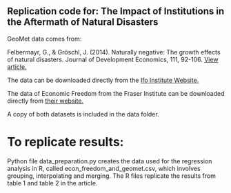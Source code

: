 ## Replication code for: The Impact of Institutions in the Aftermath of Natural Disasters

GeoMet data comes from: 

Felbermayr, G., & Gröschl, J. (2014). Naturally negative: The growth effects of natural disasters. Journal of Development Economics, 111, 92-106. [View article.](https://www.sciencedirect.com/science/article/abs/pii/S0304387814000820) 

The data can be downloaded directly from the [Ifo Institute Website.](https://www.cesifo-group.de/de/dms/ifodoc/docs/IfoGAME/IfoGAME_balanced_panel.dta)

The data of Economic Freedom from the Fraser Institute can be downloaded directly from [their website.](https://www.fraserinstitute.org/economic-freedom/dataset?geozone=world&page=dataset&min-year=2&max-year=0&filter=0&sort-field=year&sort-reversed=0&year=1970)

A copy of both datasets is included in the data folder. 

# To replicate results:

Python file data_preparation.py creates the data used for the regression analysis in R, called econ_freedom_and_geomet.csv, which involves grouping, interpolating and merging. The R files replicate the results from table 1 and table 2 in the article.

